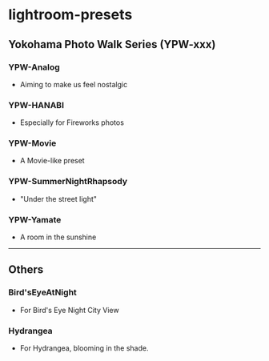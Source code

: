 # lightroom-presets

## Yokohama Photo Walk Series (YPW-xxx)

### YPW-Analog
- Aiming to make us feel nostalgic

### YPW-HANABI
- Especially for Fireworks photos

### YPW-Movie

- A Movie-like preset

### YPW-SummerNightRhapsody

- "Under the street light"

### YPW-Yamate

- A room in the sunshine

---

## Others

### Bird'sEyeAtNight

- For Bird's Eye Night City View

### Hydrangea

- For Hydrangea, blooming in the shade.
